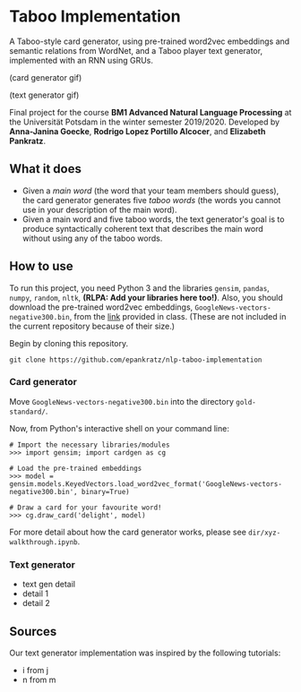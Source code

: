 # Taboo Implementation

A Taboo-style card generator, using pre-trained word2vec embeddings and semantic relations from WordNet, and a Taboo player text generator, implemented with an RNN using GRUs.

(card generator gif)

(text generator gif)

Final project for the course **BM1 Advanced Natural Language Processing** at the Universität Potsdam in the winter semester 2019/2020.
Developed by **Anna-Janina Goecke**, **Rodrigo Lopez Portillo Alcocer**, and **Elizabeth Pankratz**.


## What it does

- Given a *main word* (the word that your team members should guess), the card generator generates five *taboo words* (the words you cannot use in your description of the main word).
- Given a main word and five taboo words, the text generator's goal is to produce syntactically coherent text that describes the main word without using any of the taboo words.


## How to use

To run this project, you need Python 3 and the libraries `gensim`, `pandas`, `numpy`, `random`, `nltk`, **(RLPA: Add your libraries here too!)**.
Also, you should download the pre-trained word2vec embeddings, `GoogleNews-vectors-negative300.bin`, from the [link](https://drive.google.com/uc?id=0B7XkCwpI5KDYNlNUTTlSS21pQmM) provided in class.
(These are not included in the current repository because of their size.)

Begin by cloning this repository.

```
git clone https://github.com/epankratz/nlp-taboo-implementation
```

### Card generator

Move `GoogleNews-vectors-negative300.bin` into the directory `gold-standard/`.

Now, from Python's interactive shell on your command line:

```
# Import the necessary libraries/modules
>>> import gensim; import cardgen as cg

# Load the pre-trained embeddings
>>> model = gensim.models.KeyedVectors.load_word2vec_format('GoogleNews-vectors-negative300.bin', binary=True)

# Draw a card for your favourite word!
>>> cg.draw_card('delight', model)
```

For more detail about how the card generator works, please see `dir/xyz-walkthrough.ipynb`.


### Text generator

- text gen detail
- detail 1
- detail 2


## Sources

Our text generator implementation was inspired by the following tutorials:
- i from j
- n from m
